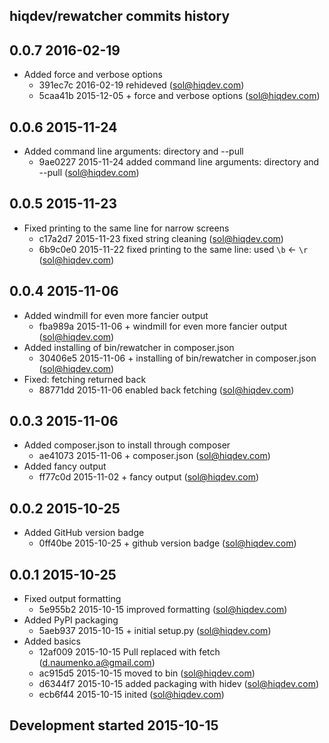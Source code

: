 hiqdev/rewatcher commits history
--------------------------------

## 0.0.7 2016-02-19

- Added force and verbose options
    - 391ec7c 2016-02-19 rehideved (sol@hiqdev.com)
    - 5caa41b 2015-12-05 + force and verbose options (sol@hiqdev.com)

## 0.0.6 2015-11-24

- Added command line arguments: directory and --pull
    - 9ae0227 2015-11-24 added command line arguments: directory and --pull (sol@hiqdev.com)

## 0.0.5 2015-11-23

- Fixed printing to the same line for narrow screens
    - c17a2d7 2015-11-23 fixed string cleaning (sol@hiqdev.com)
    - 6b9c0e0 2015-11-22 fixed printing to the same line: used `\b` <- `\r` (sol@hiqdev.com)

## 0.0.4 2015-11-06

- Added windmill for even more fancier output
    - fba989a 2015-11-06 + windmill for even more fancier output (sol@hiqdev.com)
- Added installing of bin/rewatcher in composer.json
    - 30406e5 2015-11-06 + installing of bin/rewatcher in composer.json (sol@hiqdev.com)
- Fixed: fetching returned back
    - 88771dd 2015-11-06 enabled back fetching (sol@hiqdev.com)

## 0.0.3 2015-11-06

- Added composer.json to install through composer
    - ae41073 2015-11-06 + composer.json (sol@hiqdev.com)
- Added fancy output
    - ff77c0d 2015-11-02 + fancy output (sol@hiqdev.com)

## 0.0.2 2015-10-25

- Added GitHub version badge
    - 0ff40be 2015-10-25 + github version badge (sol@hiqdev.com)

## 0.0.1 2015-10-25

- Fixed output formatting
    - 5e955b2 2015-10-15 improved formatting (sol@hiqdev.com)
- Added PyPI packaging
    - 5aeb937 2015-10-15 + initial setup.py (sol@hiqdev.com)
- Added basics
    - 12af009 2015-10-15 Pull replaced with fetch (d.naumenko.a@gmail.com)
    - ac915d5 2015-10-15 moved to bin (sol@hiqdev.com)
    - d6344f7 2015-10-15 added packaging with hidev (sol@hiqdev.com)
    - ecb6f44 2015-10-15 inited (sol@hiqdev.com)

## Development started 2015-10-15

